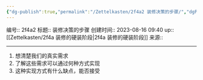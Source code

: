 ```yaml
---
{"dg-publish":true,"permalink":"/Zettelkasten/2f4a2 装修决策的步骤/","dgPassFrontmatter":true}
---
```


编号:: 2f4a2
标题:: 装修决策的步骤
创建时间:: 2023-08-16 09:40
up:: [[Zettelkasten/2f4a 装修的硬装阶段\|2f4a 装修的硬装阶段]]
来源:: 

---
1. 想清楚我们的真实需求
2. 了解这些需求可以通过何种方式实现
3. 这种实现方式有什么缺点，能否接受